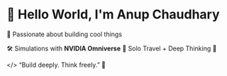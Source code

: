 # 👋 Hello World, I'm Anup Chaudhary

🚀 Passionate about building cool things
 
 🛠️ Simulations with **NVIDIA Omniverse**
🌿 Solo Travel + Deep Thinking 💭

</> “Build deeply. Think freely.” 🌱


<!---
anupchaudharyy/anupchaudharyy is a ✨ special ✨ repository because its `README.md` (this file) appears on your GitHub profile.
You can click the Preview link to take a look at your changes.
--->
